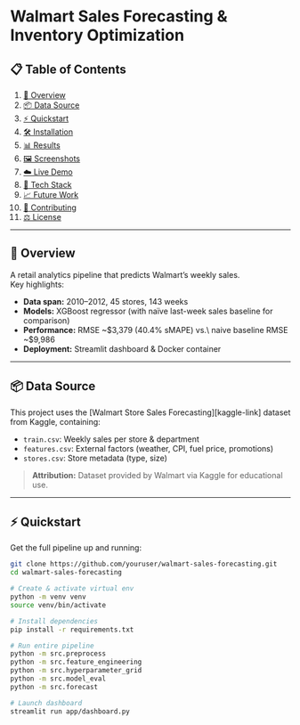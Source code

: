 # Walmart Sales Forecasting & Inventory Optimization


## 📋 Table of Contents
1. [🚀 Overview](#-overview)  
2. [📦 Data Source](#-data-source)  
3. [⚡ Quickstart](#-quickstart)  
4. [🛠️ Installation](#️-installation)  
5. [📊 Results](#-results)  
6. [🖼️ Screenshots](#️-screenshots)  
7. [☁️ Live Demo](#️-live-demo)  
8. [🔧 Tech Stack](#-tech-stack)  
9. [📈 Future Work](#-future-work)  
10. [🤝 Contributing](#-contributing)  
11. [⚖️ License](#️-license)  

---

## 🚀 Overview
A retail analytics pipeline that predicts Walmart’s weekly sales.  
Key highlights:
- **Data span:** 2010–2012, 45 stores, 143 weeks  
- **Models:** XGBoost regressor (with naïve last-week sales baseline for comparison)  
- **Performance:** RMSE ~\$3,379 (40.4% sMAPE) vs.\ naive baseline RMSE ~\$9,986  
- **Deployment:** Streamlit dashboard & Docker container  

---

## 📦 Data Source
This project uses the [Walmart Store Sales Forecasting][kaggle-link] dataset from Kaggle, containing:  
- `train.csv`: Weekly sales per store & department  
- `features.csv`: External factors (weather, CPI, fuel price, promotions)  
- `stores.csv`: Store metadata (type, size)  

> **Attribution:** Dataset provided by Walmart via Kaggle for educational use.

---

## ⚡ Quickstart
Get the full pipeline up and running:

```bash
git clone https://github.com/youruser/walmart-sales-forecasting.git
cd walmart-sales-forecasting

# Create & activate virtual env
python -m venv venv
source venv/bin/activate

# Install dependencies
pip install -r requirements.txt

# Run entire pipeline
python -m src.preprocess
python -m src.feature_engineering
python -m src.hyperparameter_grid
python -m src.model_eval
python -m src.forecast

# Launch dashboard
streamlit run app/dashboard.py
